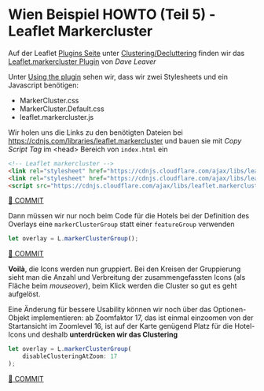 # Wien Beispiel HOWTO (Teil 5) - Leaflet Markercluster

Auf der Leaflet [Plugins Seite](https://leafletjs.com/plugins.html) unter [Clustering/Decluttering](https://leafletjs.com/plugins.html#clusteringdecluttering) finden wir das [Leaflet.markercluster Plugin](https://github.com/Leaflet/Leaflet.markercluster) von *Dave Leaver*

Unter [Using the plugin](https://github.com/Leaflet/Leaflet.markercluster#using-the-plugin) sehen wir, dass wir zwei Stylesheets und ein Javascript benötigen:

* MarkerCluster.css
* MarkerCluster.Default.css
* leaflet.markercluster.js

Wir holen uns die Links zu den benötigten Dateien bei <https://cdnjs.com/libraries/leaflet.markercluster> und bauen sie mit *Copy Script Tag* im &lt;head> Bereich von `index.html` ein

```html
<!-- Leaflet markercluster -->
<link rel="stylesheet" href="https://cdnjs.cloudflare.com/ajax/libs/leaflet.markercluster/1.5.3/MarkerCluster.Default.css" integrity="sha512-6ZCLMiYwTeli2rVh3XAPxy3YoR5fVxGdH/pz+KMCzRY2M65Emgkw00Yqmhh8qLGeYQ3LbVZGdmOX9KUjSKr0TA==" crossorigin="anonymous" referrerpolicy="no-referrer" />
<link rel="stylesheet" href="https://cdnjs.cloudflare.com/ajax/libs/leaflet.markercluster/1.5.3/MarkerCluster.css" integrity="sha512-mQ77VzAakzdpWdgfL/lM1ksNy89uFgibRQANsNneSTMD/bj0Y/8+94XMwYhnbzx8eki2hrbPpDm0vD0CiT2lcg==" crossorigin="anonymous" referrerpolicy="no-referrer" />
<script src="https://cdnjs.cloudflare.com/ajax/libs/leaflet.markercluster/1.5.3/leaflet.markercluster.js" integrity="sha512-OFs3W4DIZ5ZkrDhBFtsCP6JXtMEDGmhl0QPlmWYBJay40TT1n3gt2Xuw8Pf/iezgW9CdabjkNChRqozl/YADmg==" crossorigin="anonymous" referrerpolicy="no-referrer"></script>
```

[🔗 COMMIT](https://github.com/webmapping/wien/commit/64cb6e0a3d8cc46cdac4e67b9305b390f3226d7f)

Dann müssen wir nur noch beim Code für die Hotels bei der Definition des Overlays eine `markerClusterGroup` statt einer `featureGroup` verwenden

```javascript
let overlay = L.markerClusterGroup();
```

[🔗 COMMIT](https://github.com/webmapping/wien/commit/1616492b9047f8e853f0779ea0efb6a79e61f44c)

**Voilà**, die Icons werden nun gruppiert. Bei den Kreisen der Gruppierung sieht man die Anzahl und Verbreitung der zusammengefassten Icons (als Fläche beim *mouseover*), beim Klick werden die Cluster so gut es geht aufgelöst.

Eine Änderung für bessere Usability können wir noch über das Optionen-Objekt implementieren: ab Zoomfaktor 17, das ist einmal einzoomen von der Startansicht im Zoomlevel 16, ist auf der Karte genügend Platz für die Hotel-Icons und deshalb **unterdrücken wir das Clustering**

```javascript
let overlay = L.markerClusterGroup(
    disableClusteringAtZoom: 17
);
```

[🔗 COMMIT](https://github.com/webmapping/wien/commit/f0751161e79889f4acdad4f901a34292bc58e3fa)

